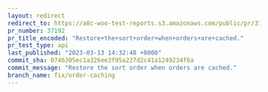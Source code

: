 ```yaml
---
layout: redirect
redirect_to: https://a8c-woo-test-reports.s3.amazonaws.com/public/pr/37192/api/index.html
pr_number: 37192
pr_title_encoded: "Restore+the+sort+order+when+orders+are+cached."
pr_test_type: api
last_published: "2023-03-13 14:32:48 +0000"
commit_sha: 0746305ec1a326ee3f95a227d2c41a1249234f6a
commit_message: "Restore the sort order when orders are cached."
branch_name: fix/order-caching
---
```

